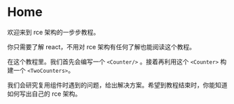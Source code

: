 # Home

欢迎来到 rce 架构的一步步教程。

你只需要了解 react，不用对 rce 架构有任何了解也能阅读这个教程。

在这个教程里。我们首先会编写一个 `<Counter/>` 。接着再利用这个 `<Counter>` 构建一个 `<TwoCounters>`。

我们会研究复用组件时遇到的问题，给出解决方案。希望到教程结束时，你能知道如何写出自己的 rce 架构。


